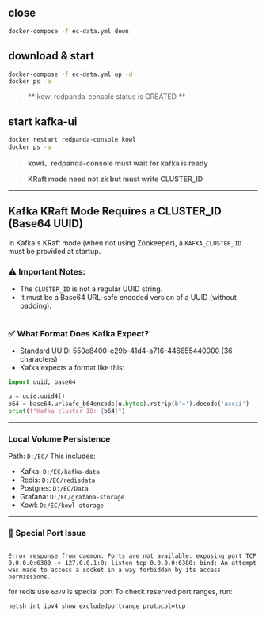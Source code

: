 

## close

```bash
docker-compose -f ec-data.yml down
```

## download & start

```bash
docker-compose -f ec-data.yml up -d
docker ps -a
```
>  **
kowl redpanda-console status is CREATED
 **

## start kafka-ui

```bash
docker restart redpanda-console kowl
docker ps -a
```

> **kowl、redpanda-console must wait for kafka is ready**

> **KRaft mode need not zk but must write CLUSTER_ID**


---

## Kafka KRaft Mode Requires a CLUSTER_ID (Base64 UUID)

In Kafka's KRaft mode (when not using Zookeeper), a `KAFKA_CLUSTER_ID` must be provided at startup.

### ⚠️ Important Notes:
- The `CLUSTER_ID` is not a regular UUID string.
- It must be a Base64 URL-safe encoded version of a UUID (without padding).


---

### ✅ What Format Does Kafka Expect?

- Standard UUID: 550e8400-e29b-41d4-a716-446655440000 (36 characters)
- Kafka expects a format like this:

```python
import uuid, base64

u = uuid.uuid4()
b64 = base64.urlsafe_b64encode(u.bytes).rstrip(b'=').decode('ascii')
print(f"Kafka cluster ID: {b64}")
```

---
### Local Volume Persistence
Path: `D:/EC/`
This includes:
* Kafka: `D:/EC/kafka-data`
* Redis: `D:/EC/redisdata`
* Postgres: `D:/EC/Data`
* Grafana: `D:/EC/grafana-storage`
* Kowl: `D:/EC/kowl-storage`

---
### 🚫 Special Port Issue

``` bash= 

Error response from daemon: Ports are not available: exposing port TCP 0.0.0.0:6380 -> 127.0.0.1:0: listen tcp 0.0.0.0:6380: bind: An attempt was made to access a socket in a way forbidden by its access permissions.
```
for redis use `6379` is special port 
To check reserved port ranges, run:
```bash=
netsh int ipv4 show excludedportrange protocol=tcp

```

